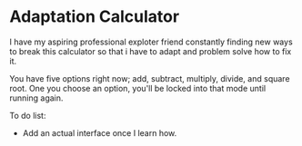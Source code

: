 # Adaptation Calculator 
I have my aspiring professional exploter friend constantly finding new ways to break this calculator so that i have to adapt and problem solve how to fix it.

You have five options right now; add, subtract, multiply, divide, and square root. One you choose an option, you'll be locked into that mode until running again.

To do list:
- Add an actual interface once I learn how.
